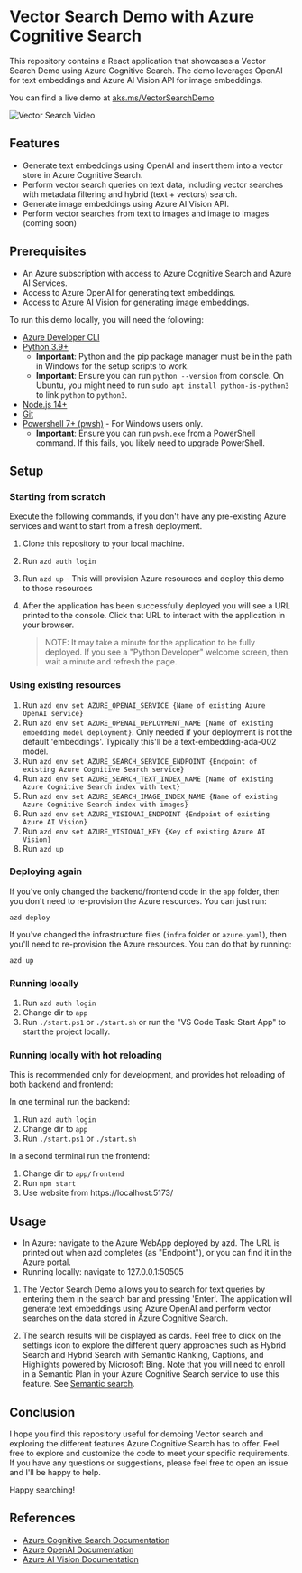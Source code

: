 # Vector Search Demo with Azure Cognitive Search

This repository contains a React application that showcases a Vector Search Demo using Azure Cognitive Search. The demo leverages OpenAI for text embeddings and Azure AI Vision API for image embeddings.

You can find a live demo at [aks.ms/VectorSearchDemo](https://app-backend-eypgput7faetw.azurewebsites.net/)

![Vector Search Video](public/VectorSearchDemo.gif?raw=true)

## Features

- Generate text embeddings using OpenAI and insert them into a vector store in Azure Cognitive Search.
- Perform vector search queries on text data, including vector searches with metadata filtering and hybrid (text + vectors) search.
- Generate image embeddings using Azure AI Vision API.
- Perform vector searches from text to images and image to images (coming soon)

## Prerequisites

- An Azure subscription with access to Azure Cognitive Search and Azure AI Services.
- Access to Azure OpenAI for generating text embeddings.
- Access to Azure AI Vision for generating image embeddings.

To run this demo locally, you will need the following:

- [Azure Developer CLI](https://aka.ms/azure-dev/install)
- [Python 3.9+](https://www.python.org/downloads/)
  - **Important**: Python and the pip package manager must be in the path in Windows for the setup scripts to work.
  - **Important**: Ensure you can run `python --version` from console. On Ubuntu, you might need to run `sudo apt install python-is-python3` to link `python` to `python3`.
- [Node.js 14+](https://nodejs.org/en/download/)
- [Git](https://git-scm.com/downloads)
- [Powershell 7+ (pwsh)](https://github.com/powershell/powershell) - For Windows users only.
  - **Important**: Ensure you can run `pwsh.exe` from a PowerShell command. If this fails, you likely need to upgrade PowerShell.

## Setup

### Starting from scratch

Execute the following commands, if you don't have any pre-existing Azure services and want to start from a fresh deployment.

1. Clone this repository to your local machine.
1. Run `azd auth login`
1. Run `azd up` - This will provision Azure resources and deploy this demo to those resources
1. After the application has been successfully deployed you will see a URL printed to the console. Click that URL to interact with the application in your browser.

   > NOTE: It may take a minute for the application to be fully deployed. If you see a "Python Developer" welcome screen, then wait a minute and refresh the page.

### Using existing resources

1. Run `azd env set AZURE_OPENAI_SERVICE {Name of existing Azure OpenAI service}`
1. Run `azd env set AZURE_OPENAI_DEPLOYMENT_NAME {Name of existing embedding model deployment}`. Only needed if your deployment is not the default 'embeddings'. Typically this'll be a text-embedding-ada-002 model.
1. Run `azd env set AZURE_SEARCH_SERVICE_ENDPOINT {Endpoint of existing Azure Cognitive Search service}`
1. Run `azd env set AZURE_SEARCH_TEXT_INDEX_NAME {Name of existing Azure Cognitive Search index with text}`
1. Run `azd env set AZURE_SEARCH_IMAGE_INDEX_NAME {Name of existing Azure Cognitive Search index with images}`
1. Run `azd env set AZURE_VISIONAI_ENDPOINT {Endpoint of existing Azure AI Vision}`
1. Run `azd env set AZURE_VISIONAI_KEY {Key of existing Azure AI Vision}`
1. Run `azd up`

### Deploying again

If you've only changed the backend/frontend code in the `app` folder, then you don't need to re-provision the Azure resources. You can just run:

`azd deploy`

If you've changed the infrastructure files (`infra` folder or `azure.yaml`), then you'll need to re-provision the Azure resources. You can do that by running:

`azd up`

### Running locally

1. Run `azd auth login`
1. Change dir to `app`
1. Run `./start.ps1` or `./start.sh` or run the "VS Code Task: Start App" to start the project locally.

### Running locally with hot reloading

This is recommended only for development, and provides hot reloading of both backend and frontend:

In one terminal run the backend:

1. Run `azd auth login`
1. Change dir to `app`
1. Run `./start.ps1` or `./start.sh`

In a second terminal run the frontend:

1. Change dir to `app/frontend`
1. Run `npm start`
1. Use website from https://localhost:5173/

## Usage

- In Azure: navigate to the Azure WebApp deployed by azd. The URL is printed out when azd completes (as "Endpoint"), or you can find it in the Azure portal.
- Running locally: navigate to 127.0.0.1:50505

1. The Vector Search Demo allows you to search for text queries by entering them in the search bar and pressing 'Enter'. The application will generate text embeddings using Azure OpenAI and perform vector searches on the data stored in Azure Cognitive Search.

1. The search results will be displayed as cards. Feel free to click on the settings icon to explore the different query approaches such as Hybrid Search and Hybrid Search with Semantic Ranking, Captions, and Highlights powered by Microsoft Bing. Note that you will need to enroll in a Semantic Plan in your Azure Cognitive Search service to use this feature. See [Semantic search](https://learn.microsoft.com/azure/search/semantic-search-overview).

## Conclusion

I hope you find this repository useful for demoing Vector search and exploring the different features Azure Cognitive Search has to offer. Feel free to explore and customize the code to meet your specific requirements.
If you have any questions or suggestions, please feel free to open an issue and I'll be happy to help.

Happy searching!

## References

- [Azure Cognitive Search Documentation](https://learn.microsoft.com/azure/search/)
- [Azure OpenAI Documentation](https://learn.microsoft.com/azure/cognitive-services/openai/)
- [Azure AI Vision Documentation](https://learn.microsoft.com/azure/ai-services/computer-vision/)
